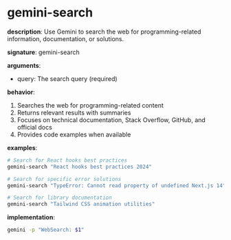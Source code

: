 # gemini-search

**description**: Use Gemini to search the web for programming-related information, documentation, or solutions.

**signature**: gemini-search <query>

**arguments**:

- query: The search query (required)

**behavior**:

1. Searches the web for programming-related content
2. Returns relevant results with summaries
3. Focuses on technical documentation, Stack Overflow, GitHub, and official docs
4. Provides code examples when available

**examples**:

```bash
# Search for React hooks best practices
gemini-search "React hooks best practices 2024"

# Search for specific error solutions
gemini-search "TypeError: Cannot read property of undefined Next.js 14"

# Search for library documentation
gemini-search "Tailwind CSS animation utilities"
```

**implementation**:

```bash
gemini -p "WebSearch: $1"
```
